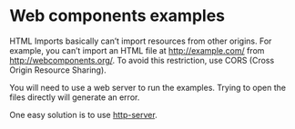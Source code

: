 # Web components examples

HTML Imports basically can’t import resources from other origins. For example, you can’t import an HTML file at http://example.com/ from http://webcomponents.org/.
To avoid this restriction, use CORS (Cross Origin Resource Sharing).

You will need to use a web server to run the examples.
Trying to open the files directly will generate an error.

One easy solution is to use [http-server](https://www.npmjs.com/package/http-server).

